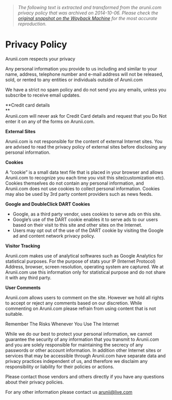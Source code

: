 > *The following text is extracted and transformed from the arunii.com privacy policy that was archived on 2014-10-06. Please check the [original snapshot on the Wayback Machine](https://web.archive.org/web/20141006225009id_/http%3A//www.arunii.com/privacy-policy) for the most accurate reproduction.*

# Privacy Policy

Arunii.com respects your privacy

Any personal information you provide to us including and similar to your name, address, telephone number and e-mail address will not be released, sold, or rented to any entities or individuals outside of Arunii.com

We have a strict no spam policy and do not send you any emails, unless you subscribe to receive email updates.

**Credit card details  
**  
Arunii.com will never ask for Credit Card details and request that you Do Not enter it on any of the forms on Arunii.com.

**External Sites**

Arunii.com is not responsible for the content of external Internet sites. You are advised to read the privacy policy of external sites before disclosing any personal information.

**Cookies**

A “cookie” is a small data text file that is placed in your browser and allows Arunii.com to recognize you each time you visit this site(customization etc). Cookies themselves do not contain any personal information, and Arunii.com does not use cookies to collect personal information. Cookies may also be used by 3rd party content providers such as news feeds.

**Google and DoubleClick DART Cookies**

* Google, as a third party vendor, uses cookies to serve ads on this site.  
* Google’s use of the DART cookie enables it to serve ads to our users based on their visit to this site and other sites on the Internet.  
* Users may opt out of the use of the DART cookie by visiting the Google ad and content network privacy policy.

**Visitor Tracking**

Arunii.com makes use of analytical softwares such as Google Analytics for statistical purposes. For the purpose of stats your IP (Internet Protocol) Address, browser, screen resolution, operating system are captured. We at Arunii.com use this information only for statistical purpose and do not share it with any third party.

**User Comments**

Arunii.com allows users to comment on the site. However we hold all rights to accept or reject any comments based on our discretion. While commenting on Arunii.com please refrain from using content that is not suitable.

Remember The Risks Whenever You Use The Internet

While we do our best to protect your personal information, we cannot guarantee the security of any information that you transmit to Arunii.com and you are solely responsible for maintaining the secrecy of any passwords or other account information. In addition other Internet sites or services that may be accessible through Arunii.com have separate data and privacy practices independent of us, and therefore we disclaim any responsibility or liability for their policies or actions.

Please contact those vendors and others directly if you have any questions about their privacy policies.

For any other information please contact us arunii@live.com
